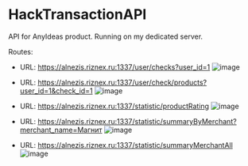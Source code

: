 # HackTransactionAPI

API for AnyIdeas product.  Running on my dedicated server.

Routes:
- URL: https://alnezis.riznex.ru:1337/user/checks?user_id=1
  ![image](https://user-images.githubusercontent.com/56168421/178106335-879f7a1f-8421-4764-bd9c-92f49f19d98c.png)

- URL: https://alnezis.riznex.ru:1337/user/check/products?user_id=1&check_id=1
  ![image](https://user-images.githubusercontent.com/56168421/178101183-8768bba0-ded0-4a68-92ae-5e6aa0ffc90c.png)

- URL: https://alnezis.riznex.ru:1337/statistic/productRating
  ![image](https://user-images.githubusercontent.com/56168421/178101304-6fe16f49-eaaf-4d9b-863f-cf087ac1b5fd.png)
  
- URL: https://alnezis.riznex.ru:1337/statistic/summaryByMerchant?merchant_name=Магнит
  ![image](https://user-images.githubusercontent.com/56168421/178118897-d1f7dffa-713c-40b4-841b-a10368292a55.png)
  
- URL: https://alnezis.riznex.ru:1337/statistic/summaryMerchantAll
![image](https://user-images.githubusercontent.com/56168421/178118940-461a3e58-be75-46ee-b799-f6f2105e20ae.png)


